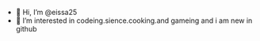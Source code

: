 - 👋 Hi, I’m @eissa25
- 👀 I’m interested in codeing.sience.cooking.and gameing
and i am new in github

<!---
eissa25/eissa25 is a ✨ special ✨ repository because its `README.md` (this file) appears on your GitHub profile.
You can click the Preview link to take a look at your changes.
--->
